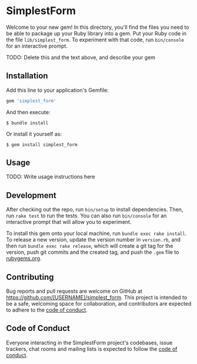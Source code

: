 # SimplestForm

Welcome to your new gem! In this directory, you'll find the files you need to be able to package up your Ruby library into a gem. Put your Ruby code in the file `lib/simplest_form`. To experiment with that code, run `bin/console` for an interactive prompt.

TODO: Delete this and the text above, and describe your gem

## Installation

Add this line to your application's Gemfile:

```ruby
gem 'simplest_form'
```

And then execute:

    $ bundle install

Or install it yourself as:

    $ gem install simplest_form

## Usage

TODO: Write usage instructions here

## Development

After checking out the repo, run `bin/setup` to install dependencies. Then, run `rake test` to run the tests. You can also run `bin/console` for an interactive prompt that will allow you to experiment.

To install this gem onto your local machine, run `bundle exec rake install`. To release a new version, update the version number in `version.rb`, and then run `bundle exec rake release`, which will create a git tag for the version, push git commits and the created tag, and push the `.gem` file to [rubygems.org](https://rubygems.org).

## Contributing

Bug reports and pull requests are welcome on GitHub at https://github.com/[USERNAME]/simplest_form. This project is intended to be a safe, welcoming space for collaboration, and contributors are expected to adhere to the [code of conduct](https://github.com/[USERNAME]/simplest_form/blob/master/CODE_OF_CONDUCT.md).

## Code of Conduct

Everyone interacting in the SimplestForm project's codebases, issue trackers, chat rooms and mailing lists is expected to follow the [code of conduct](https://github.com/[USERNAME]/simplest_form/blob/master/CODE_OF_CONDUCT.md).
